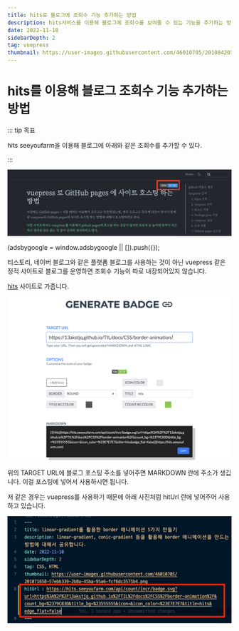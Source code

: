 ```yaml
---
title: hits로 블로그에 조회수 기능 추가하는 방법
description: hits서비스를 이용해 블로그에 조회수를 보여줄 수 있는 기능을 추가하는 방법을 공유합니다.
date: 2022-11-10
sidebarDepth: 2
tag: vuepress
thumbnail: https://user-images.githubusercontent.com/46010705/201084207-9067dae5-3a66-479f-9b87-baca666e85c1.png
---
```


# hits를 이용해 블로그 조회수 기능 추가하는 방법

::: tip 목표

hits seeyoufarm을 이용해 블로그에 아래와 같은 조회수를 추가할 수 있다.

:::

<img alt="hits demo page" src="./img/1.png"/>

<component is="script" src="https://pagead2.googlesyndication.com/pagead/js/adsbygoogle.js?client=ca-pub-4877378276818686" crossorigin="anonymous" async></component>

<!-- ui-log 수평형 -->

<ins class="adsbygoogle"
     style="display:block"
     data-ad-client="ca-pub-4877378276818686"
     data-ad-slot="9743150776"
     data-ad-format="auto"
     data-full-width-responsive="true"></ins>
<component is="script">
(adsbygoogle = window.adsbygoogle || []).push({});
</component>

티스토리, 네이버 블로그와 같은 플랫폼 블로그를 사용하는 것이 아닌
vuepress 같은 정적 사이트로 블로그를 운영하면 조회수 기능이 따로 내장되어있지 않습니다.

[hits](https://hits.seeyoufarm.com/) 사이트로 가줍니다.

<img alt="hits page" src="./img/2.png"/>

위의 TARGET URL에 블로그 포스팅 주소를 넣어주면 MARKDOWN 란에 주소가 생깁니다.
이걸 포스팅에 넣어서 사용하시면 됩니다.

저 같은 경우는 vuepress를 사용하기 때문에 아래 사진처럼 hitUrl 란에 넣어주어 사용하고 있습니다.

<img alt="hist image" src="./img/3.png"/>
